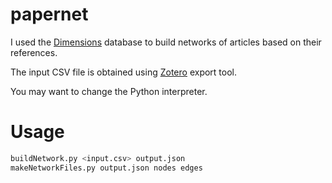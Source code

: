 # papernet

I used the [Dimensions](https://app.dimensions.ai/discover/publication) database to build networks of articles based on their references.

The input CSV file is obtained using [Zotero](https://www.zotero.org/) export tool.

You may want to change the Python interpreter.

# Usage

```bash
buildNetwork.py <input.csv> output.json
makeNetworkFiles.py output.json nodes edges
```
